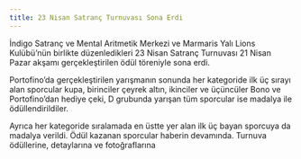 ```yaml
---
title: 23 Nisan Satranç Turnuvası Sona Erdi
---
```


İndigo Satranç ve Mental Aritmetik Merkezi ve Marmaris Yalı Lions Kulübü’nün birlikte düzenledikleri 23 Nisan Satranç Turnuvası 21 Nisan Pazar akşamı gerçekleştirilen ödül töreniyle sona erdi.

Portofino’da gerçekleştirilen yarışmanın sonunda her kategoride ilk üç sırayı alan sporcular kupa, birinciler çeyrek altın, ikinciler ve üçüncüler Bono ve Portofino’dan hediye çeki, D grubunda yarışan tüm sporcular ise madalya ile ödüllendirildiler.

Ayrıca her kategoride sıralamada en üstte yer alan ilk üç bayan sporcuya da madalya verildi. Ödül kazanan sporcular haberin devamında. Turnuva ödüllerine, detaylarına ve fotoğraflarına
